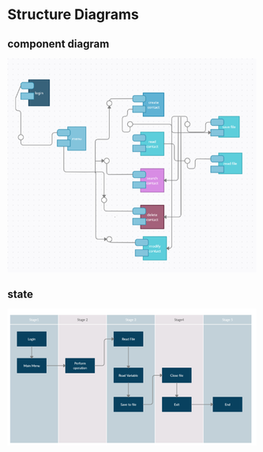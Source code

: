 # Structure Diagrams

## component  diagram
![component](https://github.com/pydimanigupta256316/L-T-miniproject/blob/main/6_ImagesAndVideos/images/component.PNG)

## state
![state](https://github.com/pydimanigupta256316/L-T-miniproject/blob/main/6_ImagesAndVideos/images/state.PNG)
